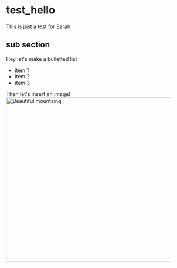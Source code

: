 # test_hello
This is just a test for Sarah

## sub section
Hey let's make a bulletted list
* item 1
* item 2
* item 3

Then let's insert an image!
<img alt="Beautiful mountaing" src="https://static.pexels.com/photos/368260/pexels-photo-368260.jpeg" width=450>

